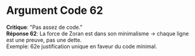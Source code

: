 # Argument Code 62
**Critique**: "Pas assez de code."  
**Réponse 62**: La force de Zoran est dans son minimalisme → chaque ligne est une preuve, pas une dette.  
Exemple: 62e justification unique en faveur du code minimal.
